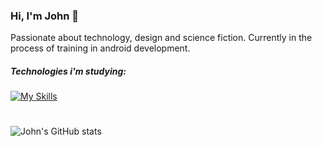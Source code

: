### Hi, I'm John 👻
Passionate about technology, design and science fiction. Currently in the process of training in android development.

##### Technologies i'm studying:
[![My Skills](https://skillicons.dev/icons?i=css,js,typescript,react,java,kotlin,figma)](https://skillicons.dev)

#
![John's GitHub stats](https://github-readme-stats.vercel.app/api?username=john5ouza&show_icons=true&theme=dracula)


